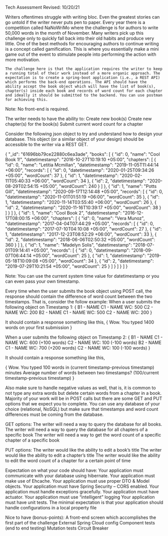 Tech Assessment
Revised:  10/20/21


Writers oftentimes struggle with writing bloc. Even the greatest stories can go untold if the writer never puts pen to paper. Every year there is a competition called NaNoWriMo where the challenge is for authors to write 50,000 words in the month of November. Many writers pick up this challenge only to quickly fall back into their old habits and produce very little. One of the best methods for encouraging authors to continue writing is a concept called gamification. This is where you essentially make a mini game out of the event to stimulate people into performing the action with more motivation. 

	The challenge here is that the application requires the writer to keep a running total of their work instead of a more organic approach. The expectation is to create a spring-boot application (i.e., a REST API) which performs the back-end operations. The API should have the ability accept the book object which will have the list of book(s), chapter(s) inside each book and records of word count for each chapter and ideally it should be submitted to the backend. You can use postman for achieving this.
Note: No front-end is required.

The writer needs to have the ability to:
Create new book(s)
Create new chapter(s) for the book(s)
Submit current word count for a chapter

Consider the following json object to try and understand how to design your database. This object (or a similar object of your design) should be accessible to the writer via a REST GET. 

{
    "_id": "61696bb79ce22880c6ea3ade",
    "books": [
      {
        "id": 0,
        "name": "Cool Book 1!",
        "datetimestamp": "2016-10-27T10:19:10 +05:00",
        "chapters": [
          {
            "id": 0,
            "name": "Letitia Mcmillan",
            "datetimestamp": "2019-11-05T11:44:14 +06:00",
            "records": [
              {
                "id": 0,
                "datetimestamp": "2020-01-25T09:34:26 +05:00",
                "wordCount": 37
              },
              {
                "id": 1,
                "datetimestamp": "2020-02-11T05:40:33 +06:00",
                "wordCount": 34
              },
              {
                "id": 2,
                "datetimestamp": "2020-08-29T02:54:15 +05:00",
                "wordCount": 240
              }
            ]
          },
          {
            "id": 1,
            "name": "Potts Gill",
            "datetimestamp": "2020-09-17T12:14:48 +05:00",
            "records": [
              {
                "id": 0,
                "datetimestamp": "2020-11-01T01:51:19 +06:00",
                "wordCount": 35
              },
              {
                "id": 1,
                "datetimestamp": "2020-11-14T03:55:40 +06:00",
                "wordCount": 26
              },
              {
                "id": 2,
                "datetimestamp": "2020-11-16T10:39:17 +05:00",
                "wordCount": 38
              }
            ]
          }
        ]
      },
      {
        "id": 1,
        "name": "Cool Book 2",
        "datetimestamp": "2016-12-17T08:00:15 +06:00",
        "chapters": [
          {
            "id": 0,
            "name": "Vera Munoz",
            "datetimestamp": "2017-04-04T07:44:29 +05:00",
            "records": [
              {
                "id": 0,
                "datetimestamp": "2017-07-10T04:10:08 +05:00",
                "wordCount": 27
              },
              {
                "id": 1,
                "datetimestamp": "2017-12-23T08:52:29 +06:00",
                "wordCount": 33
              },
              {
                "id": 2,
                "datetimestamp": "2018-06-06T02:50:32 +05:00",
                "wordCount": 360
              }
            ]
          },
          {
            "id": 1,
            "name": "Madelyn Solis",
            "datetimestamp": "2018-07-01T09:14:41 +05:00",
            "records": [
              {
                "id": 0,
                "datetimestamp": "2018-09-07T06:44:14 +05:00",
                "wordCount": 25
              },
              {
                "id": 1,
                "datetimestamp": "2019-05-18T10:09:08 +05:00",
                "wordCount": 34
              },
              {
                "id": 2,
                "datetimestamp": "2019-07-29T10:21:54 +05:00",
                "wordCount": 25
              }
            ]
          }
        ]
      }
    ]
  }

Note: You can use the current system time value for datetimestamp or you can even pass your own timestamp.

Every time when the user submits the book object using POST call, the response should contain the difference of word count between the two timestamps. That is, consider the follow example:
When a user submits the following object on Timestamp 1:
{
  B1 - NAME
    	C1 - NAME
      		WC: 500
    	C2 - NAME
      		WC: 200
  B2 - NAME
    	C1 - NAME
      		WC: 500
    	C2 - NAME
      		WC: 200
}

It should contain a response something like this,
{
  	Wow. You typed 1400 words on your first submission
}


When a user submits the following object on Timestamp 2:
{
  B1 - NAME
    	C1 - NAME
      		WC: 600 (+100 words)
    	C2 - NAME
      		WC: 100 (-100 words)
  B2 - NAME
    	C1 - NAME
      		WC: 700 (+200 words)
    	C2 - NAME
      		WC: 100 (-100 words)
}

It should contain a response something like this,

{
  	Wow. You typed 100 words in (current timestamp-previous timestamp) minutes
  	Average number of words between two timestamps? (100/current timestamp-previous timestamp)
}

Also make sure to handle negative values as well, that is, it is common to not type any extra words but delete certain words from a chapter in a book. Majority of your work will be in POST calls but there are some GET and PUT options that we expect you to complete. You can use any database of your choice (relational, NoSQL) but make sure that timestamps and word count differences must be coming from the database.

GET options:
The writer will need a way to query the database for all books.
The writer will need a way to query the database for all chapters of a specific book
The writer will need a way to get the word count of a specific chapter of a specific book

PUT options:
The writer would like the ability to edit a book’s title
The writer would like the ability to edit a chapter’s title
The writer would like the ability to edit the word count of a chapter for a certain point of time












Expectation on what your code should have:
Your application must communicate with your database using hibernate.
Your application must make use of Ehcache.
Your application must use proper DTO & Model objects.
Your application must have Spring Security – CORS enabled.
Your application must handle exceptions gracefully. 
Your application must have actuator.
Your application must use “intelligent” logging
Your application must have unit tests.
The minimal expectation is that your application should handle configurations in a local property file

Nice to have (bonus-points): 
A front-end screen which accomplishes the first part of the challenge
External Spring Cloud config
Component tests (end to end testing)
Mutation tests 
Circuit Breaker
